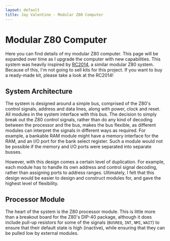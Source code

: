 ```yaml
---
layout: default
title: Jay Valentine - Modular Z80 Computer
---
```


# Modular Z80 Computer

Here you can find details of my modular Z80 computer. This page will be expanded over time as I upgrade the computer with new capabilities.
This system was heavily inspired by [RC2014](https://rc2014.co.uk/), a similar modular Z80 system. Because of this, I'm not going to sell
kits for this project. If you want to buy a ready-made kit, please take a look at the RC2014!

## System Architecture

The system is designed around a simple bus, comprised of the Z80's control signals, address and data lines, along with power, clock and reset.
All modules in the system interface with this bus. The decision to simply break out the Z80 control signals, rather than do any kind of decoding
between the processor and the bus, makes the bus flexible, as different modules can interpret the signals in different ways as required.
For example, a bankable RAM module might have a memory interface for the RAM, and an I/O port for the bank select register. Such a module would
not be possible if the memory and I/O ports were separated into separate busses.

However, with this design comes a certain level of duplication. For example, each module has to handle its own address and control signal decoding,
rather than assigning ports to address ranges. Ultimately, I felt that this design would be easier to design and construct modules for, and gave the
highest level of flexibility.

## Processor Module

The heart of the system is the Z80 processor module. This is little more than a breakout board for the Z80's DIP-40 package, although it does include
pull-up resistors for some of the signals (`BUSREQ`, `INT`, `NMI`, `WAIT`) to ensure that their default state is high (inactive), while ensuring that they can be
pulled low by external modules.
